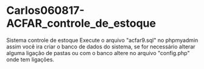 # Carlos060817-ACFAR_controle_de_estoque
Sistema controle de estoque
Execute o arquivo "acfar9.sql" no phpmyadmin assim você ira criar o banco de dados do sistema, se for necessário alterar alguma ligação de pastas ou com o banco altere
no arquivo "config.php" onde tem ligações.
